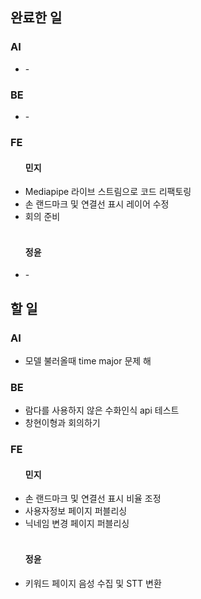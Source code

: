 <h2>완료한 일</h2>
<h3>AI</h3>
<ul>
  <li>-</li>
</ul>

<h3>BE</h3>
<ul>
  <li>-</li>
</ul>

<h3>FE</h3>
<ul>
  <h4>민지</h4>
  <li>Mediapipe 라이브 스트림으로 코드 리팩토링</li>
  <li>손 랜드마크 및 연결선 표시 레이어 수정</li>
  <li>회의 준비</li>
  <br>
  <h4>정윤</h4>
  <li>-</li>
</ul>

<h2>할 일</h2>
<h3>AI</h3>
<ul>
  <li>모델 불러올때  time major 문제 해</li>
</ul>

<h3>BE</h3>
<ul>
  <li>람다를 사용하지 않은 수화인식 api 테스트</li>
  <li>창현이형과 회의하기</li>
</ul>

<h3>FE</h3>
<ul>
  <h4>민지</h4>
  <li>손 랜드마크 및 연결선 표시 비율 조정</li>
  <li>사용자정보 페이지 퍼블리싱</li>
  <li>닉네임 변경 페이지 퍼블리싱</li>
  <br>
  <h4>정윤</h4>
  <li>키워드 페이지 음성 수집 및 STT 변환</li>
</ul>
